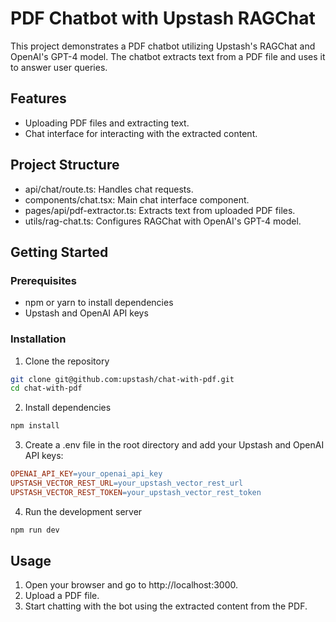 # PDF Chatbot with Upstash RAGChat

This project demonstrates a PDF chatbot utilizing Upstash's RAGChat and OpenAI's GPT-4 model. The chatbot extracts text from a PDF file and uses it to answer user queries.

## Features

* Uploading PDF files and extracting text.
* Chat interface for interacting with the extracted content.

## Project Structure

* api/chat/route.ts: Handles chat requests.
* components/chat.tsx: Main chat interface component.
* pages/api/pdf-extractor.ts: Extracts text from uploaded PDF files.
* utils/rag-chat.ts: Configures RAGChat with OpenAI's GPT-4 model.
  
## Getting Started

### Prerequisites

* npm or yarn to install dependencies
* Upstash and OpenAI API keys

### Installation

1. Clone the repository

```bash
git clone git@github.com:upstash/chat-with-pdf.git
cd chat-with-pdf
```

2. Install dependencies

```bash
npm install
```

3. Create a .env file in the root directory and add your Upstash and OpenAI API keys:

```makefile
OPENAI_API_KEY=your_openai_api_key
UPSTASH_VECTOR_REST_URL=your_upstash_vector_rest_url
UPSTASH_VECTOR_REST_TOKEN=your_upstash_vector_rest_token
```

4. Run the development server

```bash
npm run dev
```

## Usage

1. Open your browser and go to http://localhost:3000.
2. Upload a PDF file.
3. Start chatting with the bot using the extracted content from the PDF.